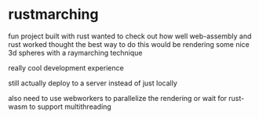 # rustmarching

fun project built with rust
wanted to check out how well web-assembly and rust worked
thought the best way to do this would be rendering some nice 3d spheres with a raymarching technique

really cool development experience

still actually deploy to a server instead of just locally

also need to use webworkers to parallelize the rendering or wait for rust-wasm to support multithreading
